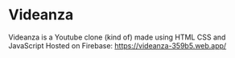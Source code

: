 # Videanza
Videanza is a Youtube clone (kind of) made using HTML CSS and JavaScript
Hosted on Firebase: https://videanza-359b5.web.app/
